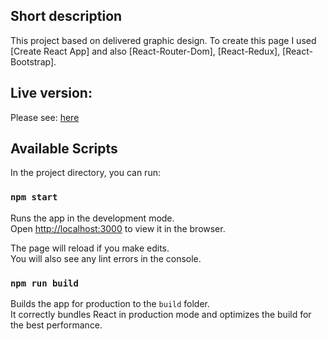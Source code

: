 ## Short description

This project based on delivered graphic design.
To create this page I used [Create React App] and also [React-Router-Dom], [React-Redux], [React-Bootstrap].

## Live version:

Please see: [here](https://krzychu700.github.io/React-Shop/#/)

## Available Scripts

In the project directory, you can run:

### `npm start`

Runs the app in the development mode.<br>
Open [http://localhost:3000](http://localhost:3000) to view it in the browser.

The page will reload if you make edits.<br>
You will also see any lint errors in the console.

### `npm run build`

Builds the app for production to the `build` folder.<br>
It correctly bundles React in production mode and optimizes the build for the best performance.

